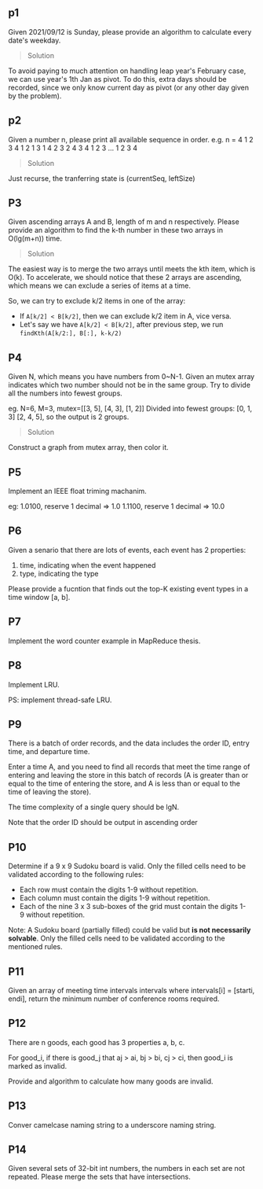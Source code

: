 ## p1

Given 2021/09/12 is Sunday, please provide an algorithm to calculate every date's weekday.

> Solution

To avoid paying to much attention on handling leap year's February case, we can use year's 1th Jan as pivot. To do this, extra days should be recorded, since we only know current day as pivot (or any other day given by the problem).

## p2

Given a number n, please print all available sequence in order.
e.g. n = 4
1
2
3
4
1 2
1 3
1 4
2 3
2 4
3 4
1 2 3
...
1 2 3 4

> Solution

Just recurse, the tranferring state is (currentSeq, leftSize)

## P3

Given ascending arrays A and B, length of m and n respectively. Please provide an algorithm to find the k-th number in these two arrays in O(lg(m+n)) time.

> Solution

The easiest way is to merge the two arrays until meets the kth item, which is O(k). To accelerate, we should notice that these 2 arrays are ascending, which means we can exclude a series of items at a time.

So, we can try to exclude k/2 items in one of the array:

- If `A[k/2] < B[k/2]`, then we can exclude k/2 item in A, vice versa.
- Let's say we have `A[k/2] < B[k/2]`, after previous step, we run `findKth(A[k/2:], B[:], k-k/2)`


## P4
Given N, which means you have numbers from 0~N-1. Given an mutex array indicates which two number should not be in the same group. Try to divide all the numbers into fewest groups.

eg. N=6, M=3, mutex=[[3, 5], [4, 3], [1, 2]]
Divided into fewest groups: [0, 1, 3] [2, 4, 5], so the output is 2 groups.

> Solution

Construct a graph from mutex array, then color it.

## P5
Implement an IEEE float triming machanim.

eg:
1.0100, reserve 1 decimal => 1.0
1.1100, reserve 1 decimal => 10.0


## P6
Given a senario that there are lots of events, each event has 2 properties: 
1. time, indicating when the event happened
2. type, indicating the type

Please provide a fucntion that finds out the top-K existing event types in a time window [a, b].

## P7
Implement the word counter example in MapReduce thesis.

## P8
Implement LRU.

PS: implement thread-safe LRU.

## P9
There is a batch of order records, and the data includes the order ID, entry time, and departure time.

Enter a time A, and you need to find all records that meet the time range of entering and leaving the store in this batch of records (A is greater than or equal to the time of entering the store, and A is less than or equal to the time of leaving the store).

The time complexity of a single query should be lgN.

Note that the order ID should be output in ascending order


## P10
Determine if a 9 x 9 Sudoku board is valid. Only the filled cells need to be validated according to the following rules:

- Each row must contain the digits 1-9 without repetition.
- Each column must contain the digits 1-9 without repetition.
- Each of the nine 3 x 3 sub-boxes of the grid must contain the digits 1-9 without repetition.

Note:
A Sudoku board (partially filled) could be valid but **is not necessarily solvable**.
Only the filled cells need to be validated according to the mentioned rules.

## P11
Given an array of meeting time intervals intervals where intervals[i] = [starti, endi], return the minimum number of conference rooms required.

## P12
There are n goods, each good has 3 properties a, b, c.

For good_i, if there is good_j that aj > ai, bj > bi, cj > ci, then good_i is marked as invalid.

Provide and algorithm to calculate how many goods are invalid.

## P13
Conver camelcase naming string to a underscore naming string.

## P14
Given several sets of 32-bit int numbers, the numbers in each set are not repeated. Please merge the sets that have intersections.